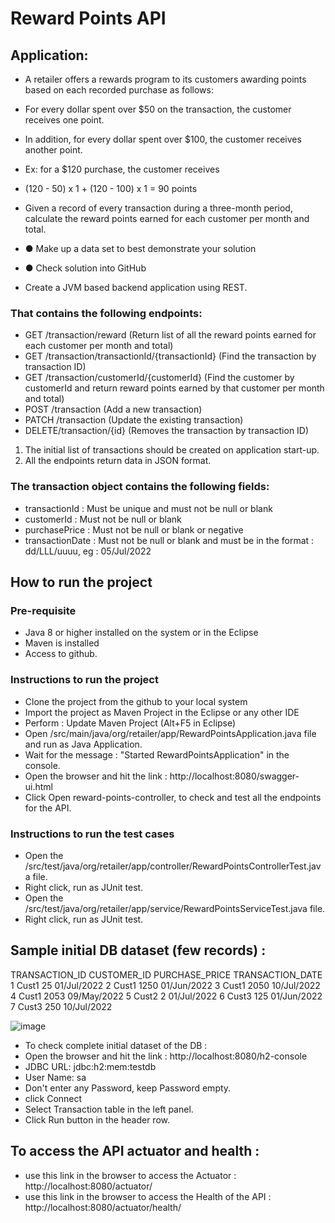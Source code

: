 # Reward Points API

## Application:

- A retailer offers a rewards program to its customers awarding points based on each recorded purchase as follows: 
- For every dollar spent over $50 on the transaction, the customer receives one point.
- In addition, for every dollar spent over $100, the customer receives another point.
- Ex: for a $120 purchase, the customer receives
- (120 - 50) x 1 + (120 - 100) x 1 = 90 points 
- Given a record of every transaction during a three-month period, calculate the reward points earned for each customer per month and total. 
- ●	Make up a data set to best demonstrate your solution
- ●	Check solution into GitHub

- Create a JVM based backend application using REST. 
### That contains the following endpoints:
- GET /transaction/reward (Return list of all the reward points earned for each customer per month and total)
- GET /transaction/transactionId/{transactionId} (Find the transaction by transaction ID)
- GET /transaction/customerId/{customerId} (Find the customer by customerId and return reward points earned by that customer per month and total)
- POST /transaction (Add a new transaction)
- PATCH /transaction (Update the existing transaction)
- DELETE/transaction/{id} (Removes the transaction by transaction ID)


1. The initial list of transactions should be created on application start-up. 
2. All the endpoints return data in JSON format.

### The transaction object contains the following fields:
- transactionId : Must be unique and must not be null or blank 
- customerId : Must not be null or blank
- purchasePrice : Must not be null or blank or negative
- transactionDate : Must not be null or blank and must be in the format : dd/LLL/uuuu, eg : 05/Jul/2022


## How to run the project

### Pre-requisite
- Java 8 or higher installed on the system or in the Eclipse
- Maven is installed
- Access to github.

### Instructions to run the project 
- Clone the project from the github to your local system
- Import the project as Maven Project in the Eclipse or any other IDE
- Perform : Update Maven Project (Alt+F5 in Eclipse)
- Open /src/main/java/org/retailer/app/RewardPointsApplication.java file and run as Java Application.
- Wait for the message : "Started RewardPointsApplication" in the console.
- Open the browser and hit the link : http://localhost:8080/swagger-ui.html 
- Click Open reward-points-controller, to check and test all the endpoints for the API.

### Instructions to run the test cases
- Open the /src/test/java/org/retailer/app/controller/RewardPointsControllerTest.java file.
- Right click, run as JUnit test.
- Open the /src/test/java/org/retailer/app/service/RewardPointsServiceTest.java file.
- Right click, run as JUnit test.

## Sample initial DB dataset (few records) :
TRANSACTION_ID  	CUSTOMER_ID  	PURCHASE_PRICE  	TRANSACTION_DATE  
1					Cust1			25					01/Jul/2022
2					Cust1			1250				01/Jun/2022
3					Cust1			2050				10/Jul/2022
4					Cust1			2053				09/May/2022
5					Cust2			2					01/Jul/2022
6					Cust3			125					01/Jun/2022
7					Cust3			250					10/Jul/2022

![image](https://user-images.githubusercontent.com/103448400/180657976-39af4396-1e49-44d4-9da3-595c4f4b5520.png)


- To check complete initial dataset of the DB :
- Open the browser and hit the link : http://localhost:8080/h2-console
- JDBC URL:	jdbc:h2:mem:testdb
- User Name: sa
- Don't enter any Password, keep Password empty.
- click Connect
- Select Transaction table in the left panel.
- Click Run button in the header row.

## To access the API actuator and health :
- use this link in the browser to access the Actuator : http://localhost:8080/actuator/
- use this link in the browser to access the Health of the API : http://localhost:8080/actuator/health/
 
